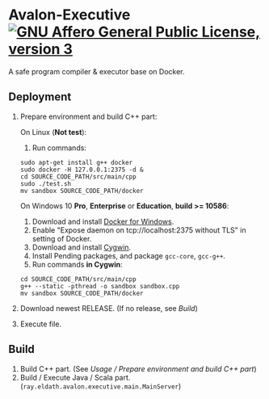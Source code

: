 # Avalon-Executive [![GNU Affero General Public License, version 3](https://www.gnu.org/graphics/agplv3-155x51.png)](https://www.gnu.org/licenses/lgpl.html)
A safe program compiler & executor base on Docker.

## Deployment
1. Prepare environment and build C++ part: 

    On Linux (**Not test**):
    1. Run commands:  
    ```
    sudo apt-get install g++ docker
    sudo docker -H 127.0.0.1:2375 -d &
    cd SOURCE_CODE_PATH/src/main/cpp
    sudo ./test.sh
    mv sandbox SOURCE_CODE_PATH/docker
    ```
    
    On Windows 10 **Pro**, **Enterprise** or **Education**, **build >= 10586**:
    1. Download and install [Docker for Windows](https://www.docker.com/docker-windows).
    2. Enable "Expose daemon on tcp://localhost:2375 without TLS" in setting of Docker.
    3. Download and install [Cygwin](https://www.cygwin.com).
    4. Install Pending packages, and package `gcc-core`, `gcc-g++`.
    5. Run commands **in Cygwin**:
    ```
    cd SOURCE_CODE_PATH/src/main/cpp
    g++ --static -pthread -o sandbox sandbox.cpp
    mv sandbox SOURCE_CODE_PATH/docker
    ```
    
2. Download newest RELEASE. (If no release, see *Build*)
3. Execute file.

## Build
1. Build C++ part. (See *Usage / Prepare environment and build C++ part*)
2. Build / Execute Java / Scala part. (`ray.eldath.avalon.executive.main.MainServer`)
